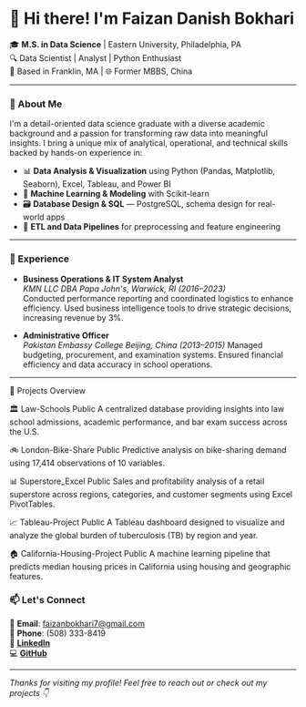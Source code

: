 # 👋 Hi there! I'm Faizan Danish Bokhari

🎓 **M.S. in Data Science** | Eastern University, Philadelphia, PA  
🔍 Data Scientist | Analyst | Python Enthusiast  
📍 Based in Franklin, MA | 🌐 Former MBBS, China  

---

### 🚀 About Me

I'm a detail-oriented data science graduate with a diverse academic background and a passion for transforming raw data into meaningful insights. I bring a unique mix of analytical, operational, and technical skills backed by hands-on experience in:

- 📊 **Data Analysis & Visualization** using Python (Pandas, Matplotlib, Seaborn), Excel, Tableau, and Power BI  
- 🧠 **Machine Learning & Modeling** with Scikit-learn  
- 🗃️ **Database Design & SQL** — PostgreSQL, schema design for real-world apps  
- 🔄 **ETL and Data Pipelines** for preprocessing and feature engineering  

---

### 💼 Experience

- **Business Operations & IT System Analyst**  
  *KMN LLC DBA Papa John's, Warwick, RI (2016–2023)*  
Conducted performance reporting and coordinated logistics to enhance efficiency.
Used business intelligence tools to drive strategic decisions, increasing revenue by 3%.


- **Administrative Officer**  
  *Pakistan Embassy College Beijing, China (2013–2015)*
   Managed budgeting, procurement, and examination systems.
Ensured financial efficiency and data accuracy in school operations.
---

📂 Projects Overview

🏛 Law-Schools Public
A centralized database providing insights into law school admissions, academic performance, and bar exam success across the U.S.


🚲 London-Bike-Share Public
Predictive analysis on bike-sharing demand using 17,414 observations of 10 variables. 


📊 Superstore_Excel Public
Sales and profitability analysis of a retail superstore across regions, categories, and customer segments using Excel PivotTables.

📈 Tableau-Project Public
A Tableau dashboard designed to visualize and analyze the global burden of tuberculosis (TB) by region and year.


🏠 California-Housing-Project Public
A machine learning pipeline that predicts median housing prices in California using housing and geographic features.

### 📫 Let's Connect

📧 **Email**: faizanbokhari7@gmail.com  
📱 **Phone**: (508) 333-8419  
🔗 [**LinkedIn**](https://www.linkedin.com/in/faizan-bokhari/)  
💻 [**GitHub**](https://github.com/fbokhari7)

---

*Thanks for visiting my profile! Feel free to reach out or check out my projects 👇*


<!---
fbokhari7/fbokhari7 is a ✨ special ✨ repository because its `README.md` (this file) appears on your GitHub profile.
You can click the Preview link to take a look at your changes.
--->
